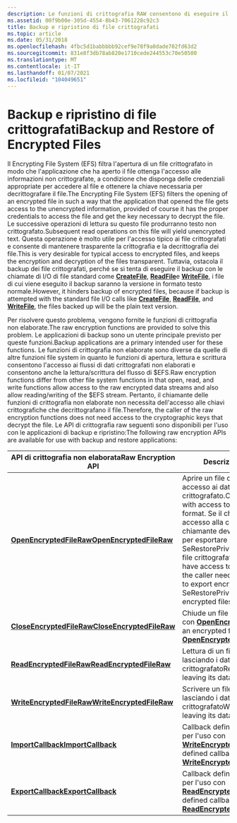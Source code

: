```yaml
---
description: Le funzioni di crittografia RAW consentono di eseguire il backup dei file crittografati.
ms.assetid: 00f9b00e-305d-4554-8b43-7061228c92c3
title: Backup e ripristino di file crittografati
ms.topic: article
ms.date: 05/31/2018
ms.openlocfilehash: 4fbc5d1babbbbb92cef9e78f9a0dade702fd63d2
ms.sourcegitcommit: 831e8f3db78ab820e1710cede244553c70e50500
ms.translationtype: MT
ms.contentlocale: it-IT
ms.lasthandoff: 01/07/2021
ms.locfileid: "104049651"
---
```

# <a name="backup-and-restore-of-encrypted-files"></a><span data-ttu-id="cc10d-103">Backup e ripristino di file crittografati</span><span class="sxs-lookup"><span data-stu-id="cc10d-103">Backup and Restore of Encrypted Files</span></span>

<span data-ttu-id="cc10d-104">Il Encrypting File System (EFS) filtra l'apertura di un file crittografato in modo che l'applicazione che ha aperto il file ottenga l'accesso alle informazioni non crittografate, a condizione che disponga delle credenziali appropriate per accedere al file e ottenere la chiave necessaria per decrittografare il file.</span><span class="sxs-lookup"><span data-stu-id="cc10d-104">The Encrypting File System (EFS) filters the opening of an encrypted file in such a way that the application that opened the file gets access to the unencrypted information, provided of course it has the proper credentials to access the file and get the key necessary to decrypt the file.</span></span> <span data-ttu-id="cc10d-105">Le successive operazioni di lettura su questo file produrranno testo non crittografato.</span><span class="sxs-lookup"><span data-stu-id="cc10d-105">Subsequent read operations on this file will yield unencrypted text.</span></span> <span data-ttu-id="cc10d-106">Questa operazione è molto utile per l'accesso tipico ai file crittografati e consente di mantenere trasparente la crittografia e la decrittografia dei file.</span><span class="sxs-lookup"><span data-stu-id="cc10d-106">This is very desirable for typical access to encrypted files, and keeps the encryption and decryption of the files transparent.</span></span> <span data-ttu-id="cc10d-107">Tuttavia, ostacola il backup dei file crittografati, perché se si tenta di eseguire il backup con le chiamate di I/O di file standard come [**CreateFile**](/windows/desktop/api/FileAPI/nf-fileapi-createfilea), [**ReadFile**](/windows/desktop/api/FileAPI/nf-fileapi-readfile)e [**WriteFile**](/windows/desktop/api/FileAPI/nf-fileapi-writefile), i file di cui viene eseguito il backup saranno la versione in formato testo normale.</span><span class="sxs-lookup"><span data-stu-id="cc10d-107">However, it hinders backup of encrypted files, because if backup is attempted with the standard file I/O calls like [**CreateFile**](/windows/desktop/api/FileAPI/nf-fileapi-createfilea), [**ReadFile**](/windows/desktop/api/FileAPI/nf-fileapi-readfile), and [**WriteFile**](/windows/desktop/api/FileAPI/nf-fileapi-writefile), the files backed up will be the plain text version.</span></span>

<span data-ttu-id="cc10d-108">Per risolvere questo problema, vengono fornite le funzioni di crittografia non elaborate.</span><span class="sxs-lookup"><span data-stu-id="cc10d-108">The raw encryption functions are provided to solve this problem.</span></span> <span data-ttu-id="cc10d-109">Le applicazioni di backup sono un utente principale previsto per queste funzioni.</span><span class="sxs-lookup"><span data-stu-id="cc10d-109">Backup applications are a primary intended user for these functions.</span></span> <span data-ttu-id="cc10d-110">Le funzioni di crittografia non elaborate sono diverse da quelle di altre funzioni file system in quanto le funzioni di apertura, lettura e scrittura consentono l'accesso ai flussi di dati crittografati non elaborati e consentono anche la lettura/scrittura del flusso di $EFS.</span><span class="sxs-lookup"><span data-stu-id="cc10d-110">Raw encryption functions differ from other file system functions in that open, read, and write functions allow access to the raw encrypted data streams and also allow reading/writing of the $EFS stream.</span></span> <span data-ttu-id="cc10d-111">Pertanto, il chiamante delle funzioni di crittografia non elaborate non necessita dell'accesso alle chiavi crittografiche che decrittografano il file.</span><span class="sxs-lookup"><span data-stu-id="cc10d-111">Therefore, the caller of the raw encryption functions does not need access to the cryptographic keys that decrypt the file.</span></span> <span data-ttu-id="cc10d-112">Le API di crittografia raw seguenti sono disponibili per l'uso con le applicazioni di backup e ripristino:</span><span class="sxs-lookup"><span data-stu-id="cc10d-112">The following raw encryption APIs are available for use with backup and restore applications:</span></span> 

| <span data-ttu-id="cc10d-113">API di crittografia non elaborata</span><span class="sxs-lookup"><span data-stu-id="cc10d-113">Raw Encryption API</span></span>                                     | <span data-ttu-id="cc10d-114">Descrizione</span><span class="sxs-lookup"><span data-stu-id="cc10d-114">Description</span></span>                                                                                                                                                                                                                                                                   |
|--------------------------------------------------------|-------------------------------------------------------------------------------------------------------------------------------------------------------------------------------------------------------------------------------------------------------------------------------|
| [<span data-ttu-id="cc10d-115">**OpenEncryptedFileRaw**</span><span class="sxs-lookup"><span data-stu-id="cc10d-115">**OpenEncryptedFileRaw**</span></span>](/windows/desktop/api/WinBase/nf-winbase-openencryptedfilerawa)   | <span data-ttu-id="cc10d-116">Aprire un file crittografato con accesso ai dati in formato crittografato.</span><span class="sxs-lookup"><span data-stu-id="cc10d-116">Open an encrypted file with access to data in encrypted format.</span></span> <span data-ttu-id="cc10d-117">Se il chiamante non ha accesso alla chiave per il file, il chiamante deve [SeBackupPrivilege](/windows/desktop/SecAuthZ/authorization-constants) per esportare i file crittografati o SeRestorePrivilege per importare i file crittografati.</span><span class="sxs-lookup"><span data-stu-id="cc10d-117">If the caller does not have access to the key for the file, the caller needs [SeBackupPrivilege](/windows/desktop/SecAuthZ/authorization-constants) to export encrypted files or SeRestorePrivilege to import encrypted files.</span></span> |
| [<span data-ttu-id="cc10d-118">**CloseEncryptedFileRaw**</span><span class="sxs-lookup"><span data-stu-id="cc10d-118">**CloseEncryptedFileRaw**</span></span>](/windows/desktop/api/WinBase/nf-winbase-closeencryptedfileraw) | <span data-ttu-id="cc10d-119">Chiude un file crittografato aperto con [ **OpenEncryptedFileRaw**](/windows/desktop/api/WinBase/nf-winbase-openencryptedfilerawa)</span><span class="sxs-lookup"><span data-stu-id="cc10d-119">Close an encrypted file opened with [**OpenEncryptedFileRaw**](/windows/desktop/api/WinBase/nf-winbase-openencryptedfilerawa)</span></span>                                                                                                                                                                                      |
| [<span data-ttu-id="cc10d-120">**ReadEncryptedFileRaw**</span><span class="sxs-lookup"><span data-stu-id="cc10d-120">**ReadEncryptedFileRaw**</span></span>](/windows/desktop/api/WinBase/nf-winbase-readencryptedfileraw)   | <span data-ttu-id="cc10d-121">Lettura di un file crittografato lasciando i dati in formato crittografato</span><span class="sxs-lookup"><span data-stu-id="cc10d-121">Read an encrypted file leaving its data in encrypted format</span></span>                                                                                                                                                                                                                   |
| [<span data-ttu-id="cc10d-122">**WriteEncryptedFileRaw**</span><span class="sxs-lookup"><span data-stu-id="cc10d-122">**WriteEncryptedFileRaw**</span></span>](/windows/desktop/api/WinBase/nf-winbase-writeencryptedfileraw) | <span data-ttu-id="cc10d-123">Scrivere un file crittografato lasciando i dati in formato crittografato</span><span class="sxs-lookup"><span data-stu-id="cc10d-123">Write an encrypted file leaving its data in encrypted format</span></span>                                                                                                                                                                                                                  |
| [<span data-ttu-id="cc10d-124">**ImportCallback**</span><span class="sxs-lookup"><span data-stu-id="cc10d-124">**ImportCallback**</span></span>](/windows/desktop/api/WinBase/nc-winbase-pfe_import_func)               | <span data-ttu-id="cc10d-125">Callback definito dall'applicazione per l'uso con [ **WriteEncryptedFileRaw**](/windows/desktop/api/WinBase/nf-winbase-writeencryptedfileraw)</span><span class="sxs-lookup"><span data-stu-id="cc10d-125">Application-defined callback for use with [**WriteEncryptedFileRaw**](/windows/desktop/api/WinBase/nf-winbase-writeencryptedfileraw)</span></span>                                                                                                                                                                              |
| [<span data-ttu-id="cc10d-126">**ExportCallback**</span><span class="sxs-lookup"><span data-stu-id="cc10d-126">**ExportCallback**</span></span>](/windows/desktop/api/WinBase/nc-winbase-pfe_export_func)               | <span data-ttu-id="cc10d-127">Callback definito dall'applicazione per l'uso con [ **ReadEncryptedFileRaw**](/windows/desktop/api/WinBase/nf-winbase-readencryptedfileraw)</span><span class="sxs-lookup"><span data-stu-id="cc10d-127">Application-defined callback for use with [**ReadEncryptedFileRaw**](/windows/desktop/api/WinBase/nf-winbase-readencryptedfileraw)</span></span>                                                                                                                                                                                |



 

 

 
